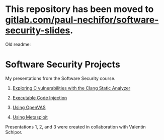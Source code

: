 # This repository has been moved to [gitlab.com/paul-nechifor/software-security-slides](http://gitlab.com/paul-nechifor/software-security-slides).

Old readme:

# Software Security Projects

My presentations from the Software Security course.

1. [Exploring C vulnerabilities with the Clang Static Analyzer][ss01]

2. [Executable Code Injection][ss02]

3. [Using OpenVAS][ss03]

4. [Using Metasploit][ss04]

Presentations 1, 2, and 3 were created in collaboration with Valentin Schipor.

[ss01]: http://nechifor.net/clang-static-analyzer
[ss02]: http://nechifor.net/executable-code-injection
[ss03]: http://nechifor.net/using-openvas
[ss04]: http://nechifor.net/using-metasploit
